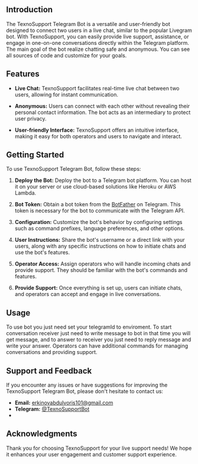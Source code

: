 ## Introduction

The TexnoSupport Telegram Bot is a versatile and user-friendly bot designed to connect two users in a live chat, similar to the popular Livegram bot. With TexnoSupport, you can easily provide live support, assistance, or engage in one-on-one conversations directly within the Telegram platform.
The main goal of the bot realize chatting safe and anonymous. You can see all sources of code and customize for your goals.

## Features

- **Live Chat:** TexnoSupport facilitates real-time live chat between two users, allowing for instant communication.

- **Anonymous:** Users can connect with each other without revealing their personal contact information. The bot acts as an intermediary to protect user privacy.

- **User-friendly Interface:** TexnoSupport offers an intuitive interface, making it easy for both operators and users to navigate and interact.

## Getting Started

To use TexnoSupport Telegram Bot, follow these steps:

1. **Deploy the Bot:** Deploy the bot to a Telegram bot platform. You can host it on your server or use cloud-based solutions like Heroku or AWS Lambda.

2. **Bot Token:** Obtain a bot token from the [BotFather](https://core.telegram.org/bots#botfather) on Telegram. This token is necessary for the bot to communicate with the Telegram API.

3. **Configuration:** Customize the bot's behavior by configuring settings such as command prefixes, language preferences, and other options.

4. **User Instructions:** Share the bot's username or a direct link with your users, along with any specific instructions on how to initiate chats and use the bot's features.

5. **Operator Access:** Assign operators who will handle incoming chats and provide support. They should be familiar with the bot's commands and features.

6. **Provide Support:** Once everything is set up, users can initiate chats, and operators can accept and engage in live conversations.

## Usage

To use bot you just need set your telegramId to enviroment. To start conversation receiver just need to write message to bot in that time you will get message, and to answer to receiver you just need to reply message and write your answer.
Operators can have additional commands for managing conversations and providing support.

## Support and Feedback

If you encounter any issues or have suggestions for improving the TexnoSupport Telegram Bot, please don't hesitate to contact us:

- **Email:** erkinovabdulvoris101@gmail.com
- **Telegram:** [@TexnoSupportBot](https://t.me/texnosupportuzbot)
- 
## Acknowledgments

Thank you for choosing TexnoSupport for your live support needs! We hope it enhances your user engagement and customer support experience.
